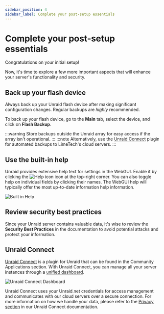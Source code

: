 ```yaml
---
sidebar_position: 4
sidebar_label: Complete your post-setup essentials
---
```


# Complete your post-setup essentials

Congratulations on your initial setup!  

Now, it's time to explore a few more important aspects that will enhance your server's functionality and security.

## Back up your flash device

Always back up your Unraid flash device after making significant configuration changes. Regular backups are *highly* recommended.

To back up your flash device, go to the **Main** tab, select the device, and click on **Flash Backup**.

:::warning
Store backups outside the Unraid array for easy access if the array isn't operational.
:::
:::note
Alternatively, use the [Unraid Connect](https://docs.unraid.net/connect/) plugin for automated backups to LimeTech's cloud servers.
:::

## Use the built-in help

Unraid provides extensive help text for settings in the WebGUI. Enable it by clicking the ![Help icon](/img/helpicon.png) icon at the top-right corner. You can also toggle help on individual fields by clicking their names. The WebGUI help will typically offer the most up-to-date information help information.

 <div style={{ margin: 'auto', maxWidth: '500px'}}>

   ![Built in Help](/img/toolbar.png)

 </div>

## Review security best practices

Since your Unraid server contains valuable data, it's wise to review the **Security Best Practices** in the documentation to avoid potential attacks and protect your information.

## Unraid Connect

[Unraid Connect](https://docs.unraid.net/connect/) is a plugin for Unraid that can be found in the Community Applications section. With Unraid Connect, you can manage all your server instances through a [unified dashboard](https://connect.myunraid.net/).

![Unraid Connect Dashboard](/img/unraidconnectdashboard.png)

Unraid Connect uses your Unraid.net credentials for access management and communicates with our cloud servers over a secure connection. For more information on how we handle your data, please refer to the [Privacy section](https://docs.unraid.net/connect/privacy/) in our Unraid Connect documentation.

